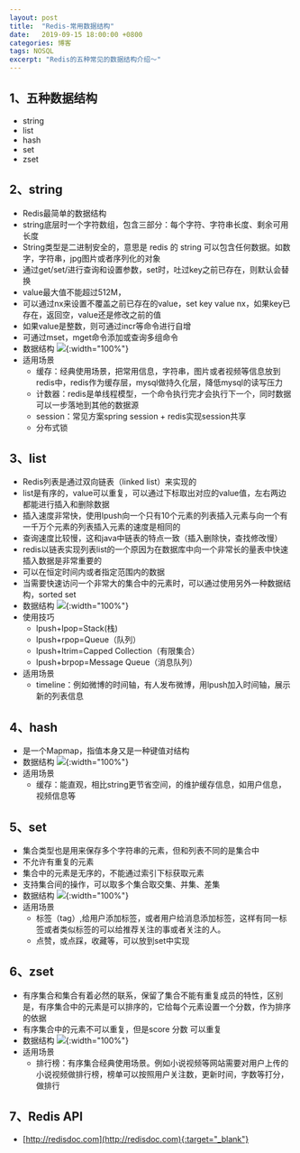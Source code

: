 ```yaml
---
layout: post
title:  "Redis-常用数据结构"
date:   2019-09-15 18:00:00 +0800
categories: 博客
tags: NOSQL
excerpt: "Redis的五种常见的数据结构介绍～"
---
```


## 1、五种数据结构
+ string
+ list
+ hash
+ set
+ zset

## 2、string
+ Redis最简单的数据结构
+ string底层时一个字符数组，包含三部分：每个字符、字符串长度、剩余可用长度
+ String类型是二进制安全的，意思是 redis 的 string 可以包含任何数据。如数字，字符串，jpg图片或者序列化的对象
+ 通过get/set/进行查询和设置参数，set时，吐过key之前已存在，则默认会替换
+ value最大值不能超过512M，
+ 可以通过nx来设置不覆盖之前已存在的value，set key value nx，如果key已存在，返回空，value还是修改之前的值
+ 如果value是整数，则可通过incr等命令进行自增
+ 可通过mset，mget命令添加或查询多组命令
+ 数据结构
![]({{site.url}}/assets/20190915_03/0.png){:width="100%"}
+ 适用场景
	+ 缓存：经典使用场景，把常用信息，字符串，图片或者视频等信息放到redis中，redis作为缓存层，mysql做持久化层，降低mysql的读写压力
	+ 计数器：redis是单线程模型，一个命令执行完才会执行下一个，同时数据可以一步落地到其他的数据源
	+ session：常见方案spring session + redis实现session共享
	+ 分布式锁

## 3、list
+ Redis列表是通过双向链表（linked list）来实现的
+ list是有序的，value可以重复，可以通过下标取出对应的value值，左右两边都能进行插入和删除数据
+ 插入速度非常快，使用lpush向一个只有10个元素的列表插入元素与向一个有一千万个元素的列表插入元素的速度是相同的
+ 查询速度比较慢，这和java中链表的特点一致（插入删除快，查找修改慢）
+ redis以链表实现列表list的一个原因为在数据库中向一个非常长的量表中快速插入数据是非常重要的
+ 可以在恒定时间内或者指定范围内的数据
+ 当需要快速访问一个非常大的集合中的元素时，可以通过使用另外一种数据结构，sorted set
+ 数据结构
![]({{site.url}}/assets/20190915_03/1.png){:width="100%"}
+ 使用技巧
	+ lpush+lpop=Stack(栈)
	+ lpush+rpop=Queue（队列）
	+ lpush+ltrim=Capped Collection（有限集合）
	+ lpush+brpop=Message Queue（消息队列）
+ 适用场景
	+ timeline：例如微博的时间轴，有人发布微博，用lpush加入时间轴，展示新的列表信息

## 4、hash
+ 是一个Mapmap，指值本身又是一种键值对结构
+ 数据结构
![]({{site.url}}/assets/20190915_03/2.png){:width="100%"}
+ 适用场景
	+ 缓存：能直观，相比string更节省空间，的维护缓存信息，如用户信息，视频信息等

## 5、set
+ 集合类型也是用来保存多个字符串的元素，但和列表不同的是集合中  
+ 不允许有重复的元素
+ 集合中的元素是无序的，不能通过索引下标获取元素 
+ 支持集合间的操作，可以取多个集合取交集、并集、差集
+ 数据结构
![]({{site.url}}/assets/20190915_03/3.png){:width="100%"}
+ 适用场景
	+ 标签（tag）,给用户添加标签，或者用户给消息添加标签，这样有同一标签或者类似标签的可以给推荐关注的事或者关注的人。
	+ 点赞，或点踩，收藏等，可以放到set中实现

## 6、zset
+ 有序集合和集合有着必然的联系，保留了集合不能有重复成员的特性，区别是，有序集合中的元素是可以排序的，它给每个元素设置一个分数，作为排序的依据
+ 有序集合中的元素不可以重复，但是score 分数 可以重复
+ 数据结构
![]({{site.url}}/assets/20190915_03/4.png){:width="100%"}
+ 适用场景
	+ 排行榜：有序集合经典使用场景。例如小说视频等网站需要对用户上传的小说视频做排行榜，榜单可以按照用户关注数，更新时间，字数等打分，做排行

## 7、Redis API
+ [http://redisdoc.com](http://redisdoc.com){:target="_blank"}
